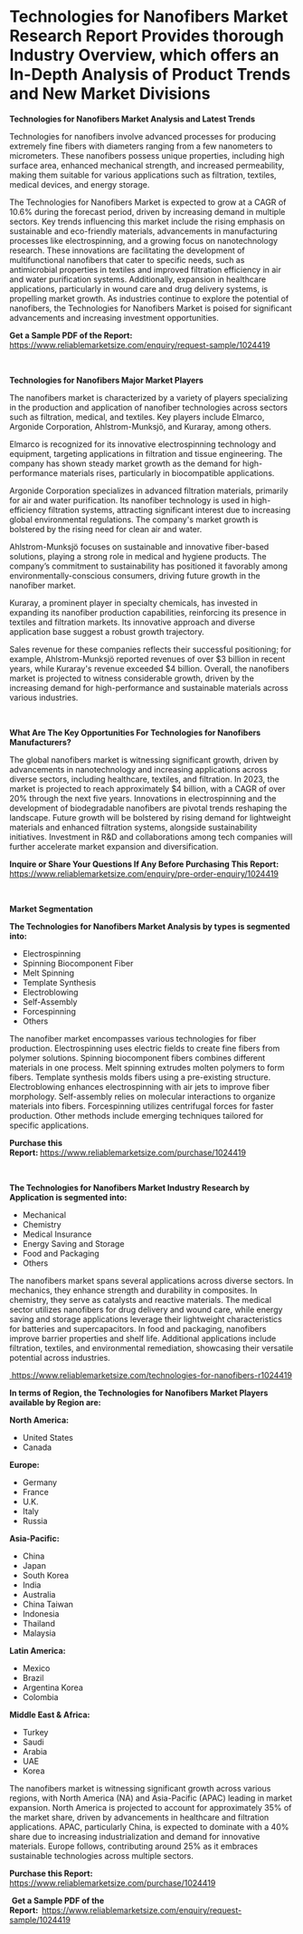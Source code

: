 <p><h1>Technologies for Nanofibers Market Research Report Provides thorough Industry Overview, which offers an In-Depth Analysis of Product Trends and New Market Divisions</h1></p><p><strong>Technologies for Nanofibers Market Analysis and Latest Trends</strong></p>
<p><p>Technologies for nanofibers involve advanced processes for producing extremely fine fibers with diameters ranging from a few nanometers to micrometers. These nanofibers possess unique properties, including high surface area, enhanced mechanical strength, and increased permeability, making them suitable for various applications such as filtration, textiles, medical devices, and energy storage. </p><p>The Technologies for Nanofibers Market is expected to grow at a CAGR of 10.6% during the forecast period, driven by increasing demand in multiple sectors. Key trends influencing this market include the rising emphasis on sustainable and eco-friendly materials, advancements in manufacturing processes like electrospinning, and a growing focus on nanotechnology research. These innovations are facilitating the development of multifunctional nanofibers that cater to specific needs, such as antimicrobial properties in textiles and improved filtration efficiency in air and water purification systems. Additionally, expansion in healthcare applications, particularly in wound care and drug delivery systems, is propelling market growth. As industries continue to explore the potential of nanofibers, the Technologies for Nanofibers Market is poised for significant advancements and increasing investment opportunities.</p></p>
<p><strong>Get a Sample PDF of the Report:&nbsp;</strong> <a href="https://www.reliablemarketsize.com/enquiry/request-sample/1024419?utm_campaign=3320&utm_medium=2&utm_source=Github&utm_content=ia&utm_term=18042025&utm_id=technologies-for-nanofibers">https://www.reliablemarketsize.com/enquiry/request-sample/1024419</a></p>
<p>&nbsp;</p>
<p><strong>Technologies for Nanofibers Major Market Players</strong></p>
<p><p>The nanofibers market is characterized by a variety of players specializing in the production and application of nanofiber technologies across sectors such as filtration, medical, and textiles. Key players include Elmarco, Argonide Corporation, Ahlstrom-Munksjö, and Kuraray, among others.</p><p>Elmarco is recognized for its innovative electrospinning technology and equipment, targeting applications in filtration and tissue engineering. The company has shown steady market growth as the demand for high-performance materials rises, particularly in biocompatible applications.</p><p>Argonide Corporation specializes in advanced filtration materials, primarily for air and water purification. Its nanofiber technology is used in high-efficiency filtration systems, attracting significant interest due to increasing global environmental regulations. The company's market growth is bolstered by the rising need for clean air and water.</p><p>Ahlstrom-Munksjö focuses on sustainable and innovative fiber-based solutions, playing a strong role in medical and hygiene products. The company’s commitment to sustainability has positioned it favorably among environmentally-conscious consumers, driving future growth in the nanofiber market.</p><p>Kuraray, a prominent player in specialty chemicals, has invested in expanding its nanofiber production capabilities, reinforcing its presence in textiles and filtration markets. Its innovative approach and diverse application base suggest a robust growth trajectory.</p><p>Sales revenue for these companies reflects their successful positioning; for example, Ahlstrom-Munksjö reported revenues of over $3 billion in recent years, while Kuraray's revenue exceeded $4 billion. Overall, the nanofibers market is projected to witness considerable growth, driven by the increasing demand for high-performance and sustainable materials across various industries.</p></p>
<p>&nbsp;</p>
<p><strong>What Are The Key Opportunities For Technologies for Nanofibers Manufacturers?</strong></p>
<p><p>The global nanofibers market is witnessing significant growth, driven by advancements in nanotechnology and increasing applications across diverse sectors, including healthcare, textiles, and filtration. In 2023, the market is projected to reach approximately $4 billion, with a CAGR of over 20% through the next five years. Innovations in electrospinning and the development of biodegradable nanofibers are pivotal trends reshaping the landscape. Future growth will be bolstered by rising demand for lightweight materials and enhanced filtration systems, alongside sustainability initiatives. Investment in R&D and collaborations among tech companies will further accelerate market expansion and diversification.</p></p>
<p><strong>Inquire or Share Your Questions If Any Before Purchasing This Report:</strong> <a href="https://www.reliablemarketsize.com/enquiry/pre-order-enquiry/1024419?utm_campaign=3320&utm_medium=2&utm_source=Github&utm_content=ia&utm_term=18042025&utm_id=technologies-for-nanofibers">https://www.reliablemarketsize.com/enquiry/pre-order-enquiry/1024419</a></p>
<p>&nbsp;</p>
<p><strong>Market Segmentation</strong></p>
<p><strong>The Technologies for Nanofibers Market Analysis by types is segmented into:</strong></p>
<p><ul><li>Electrospinning</li><li>Spinning Biocomponent Fiber</li><li>Melt Spinning</li><li>Template Synthesis</li><li>Electroblowing</li><li>Self-Assembly</li><li>Forcespinning</li><li>Others</li></ul></p>
<p><p>The nanofiber market encompasses various technologies for fiber production. Electrospinning uses electric fields to create fine fibers from polymer solutions. Spinning biocomponent fibers combines different materials in one process. Melt spinning extrudes molten polymers to form fibers. Template synthesis molds fibers using a pre-existing structure. Electroblowing enhances electrospinning with air jets to improve fiber morphology. Self-assembly relies on molecular interactions to organize materials into fibers. Forcespinning utilizes centrifugal forces for faster production. Other methods include emerging techniques tailored for specific applications.</p></p>
<p><strong>Purchase this Report:&nbsp;</strong><a href="https://www.reliablemarketsize.com/purchase/1024419?utm_campaign=3320&utm_medium=2&utm_source=Github&utm_content=ia&utm_term=18042025&utm_id=technologies-for-nanofibers">https://www.reliablemarketsize.com/purchase/1024419</a></p>
<p>&nbsp;</p>
<p><strong>The Technologies for Nanofibers Market Industry Research by Application is segmented into:</strong></p>
<p><ul><li>Mechanical</li><li>Chemistry</li><li>Medical Insurance</li><li>Energy Saving and Storage</li><li>Food and Packaging</li><li>Others</li></ul></p>
<p><p>The nanofibers market spans several applications across diverse sectors. In mechanics, they enhance strength and durability in composites. In chemistry, they serve as catalysts and reactive materials. The medical sector utilizes nanofibers for drug delivery and wound care, while energy saving and storage applications leverage their lightweight characteristics for batteries and supercapacitors. In food and packaging, nanofibers improve barrier properties and shelf life. Additional applications include filtration, textiles, and environmental remediation, showcasing their versatile potential across industries.</p></p>
<p><a href="https://www.reliablemarketsize.com/technologies-for-nanofibers-r1024419?utm_campaign=3320&utm_medium=2&utm_source=Github&utm_content=ia&utm_term=18042025&utm_id=technologies-for-nanofibers">&nbsp;https://www.reliablemarketsize.com/technologies-for-nanofibers-r1024419</a></p>
<p><strong>In terms of Region, the Technologies for Nanofibers Market Players available by Region are:</strong></p>
<p>
    <p> <strong> North America: </strong>
        <ul>
            <li>United States</li>
            <li>Canada</li>
        </ul>
        </p> 
    <p> <strong> Europe: </strong>
        <ul>
            <li>Germany</li>
            <li>France</li>
            <li>U.K.</li>
            <li>Italy</li>
            <li>Russia</li>
        </ul>
        </p> 
    <p> <strong> Asia-Pacific: </strong>
        <ul>
            <li>China</li>
            <li>Japan</li>
            <li>South Korea</li>
            <li>India</li>
            <li>Australia</li>
            <li>China Taiwan</li>
            <li>Indonesia</li>
            <li>Thailand</li>
            <li>Malaysia</li>
        </ul>
        </p> 
    <p> <strong> Latin America: </strong>
        <ul>
            <li>Mexico</li>
            <li>Brazil</li>
            <li>Argentina Korea</li>
            <li>Colombia</li>
        </ul>
        </p> 
    <p> <strong> Middle East & Africa: </strong>
        <ul>
            <li>Turkey</li>
            <li>Saudi</li>
            <li>Arabia</li>
            <li>UAE</li>
            <li>Korea</li>
        </ul>
    </p>
    </p>
<p><p>The nanofibers market is witnessing significant growth across various regions, with North America (NA) and Asia-Pacific (APAC) leading in market expansion. North America is projected to account for approximately 35% of the market share, driven by advancements in healthcare and filtration applications. APAC, particularly China, is expected to dominate with a 40% share due to increasing industrialization and demand for innovative materials. Europe follows, contributing around 25% as it embraces sustainable technologies across multiple sectors.</p></p>
<p><strong>Purchase this Report: </strong><a href="https://www.reliablemarketsize.com/purchase/1024419?utm_campaign=3320&utm_medium=2&utm_source=Github&utm_content=ia&utm_term=18042025&utm_id=technologies-for-nanofibers">https://www.reliablemarketsize.com/purchase/1024419</a></p>
<p>&nbsp;<strong>Get a Sample PDF of the Report:&nbsp;&nbsp;</strong><a href="https://www.reliablemarketsize.com/enquiry/request-sample/1024419?utm_campaign=3320&utm_medium=2&utm_source=Github&utm_content=ia&utm_term=18042025&utm_id=technologies-for-nanofibers">https://www.reliablemarketsize.com/enquiry/request-sample/1024419</a></p>
<p><strong></strong></p>
<p><p></p><p></p><p></p></p>